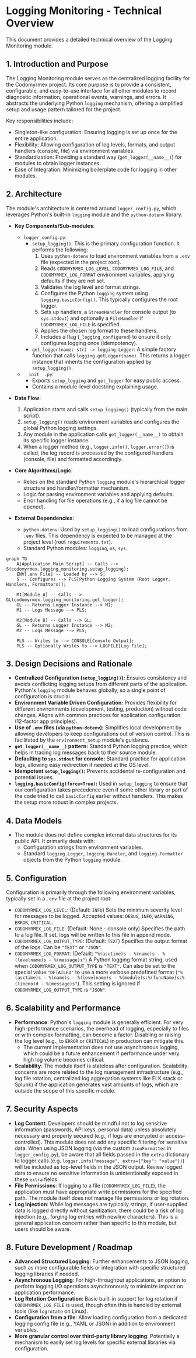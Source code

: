 # Logging Monitoring - Technical Overview

This document provides a detailed technical overview of the Logging Monitoring module.

## 1. Introduction and Purpose

The Logging Monitoring module serves as the centralized logging facility for the Codomyrmex project. Its core purpose is to provide a consistent, configurable, and easy-to-use interface for all other modules to record diagnostic information, operational events, warnings, and errors. It abstracts the underlying Python `logging` mechanism, offering a simplified setup and usage pattern tailored for the project.

Key responsibilities include:
- Singleton-like configuration: Ensuring logging is set up once for the entire application.
- Flexibility: Allowing configuration of log levels, formats, and output handlers (console, file) via environment variables.
- Standardization: Providing a standard way (`get_logger(__name__)`) for modules to obtain logger instances.
- Ease of Integration: Minimizing boilerplate code for logging in other modules.

## 2. Architecture

The module's architecture is centered around `logger_config.py`, which leverages Python's built-in `logging` module and the `python-dotenv` library.

- **Key Components/Sub-modules**:
  - `logger_config.py`:
    - `setup_logging()`: This is the primary configuration function. It performs the following:
        1. Uses `python-dotenv` to load environment variables from a `.env` file (expected in the project root).
        2. Reads `CODOMYRMEX_LOG_LEVEL`, `CODOMYRMEX_LOG_FILE`, and `CODOMYRMEX_LOG_FORMAT` environment variables, applying defaults if they are not set.
        3. Validates the log level and format strings.
        4. Configures the Python `logging` system using `logging.basicConfig()`. This typically configures the root logger.
        5. Sets up handlers: a `StreamHandler` for console output (to `sys.stdout`) and optionally a `FileHandler` if `CODOMYRMEX_LOG_FILE` is specified.
        6. Applies the chosen log format to these handlers.
        7. Includes a flag (`_logging_configured`) to ensure it only configures logging once (idempotency).
    - `get_logger(name: str) -> logging.Logger`:
A simple factory function that calls `logging.getLogger(name)`. This returns a logger instance that inherits the configuration applied by `setup_logging()`.
  - `__init__.py`:
    - Exports `setup_logging` and `get_logger` for easy public access.
    - Contains a module-level docstring explaining usage.

- **Data Flow**:
  1. Application starts and calls `setup_logging()` (typically from the main script).
  2. `setup_logging()` reads environment variables and configures the global Python logging settings.
  3. Any module in the application calls `get_logger(__name__)` to obtain its specific logger instance.
  4. When a logger method (e.g., `logger.info()`, `logger.error()`) is called, the log record is processed by the configured handlers (console, file) and formatted accordingly.

- **Core Algorithms/Logic**:
  - Relies on the standard Python `logging` module's hierarchical logger structure and handler/formatter mechanism.
  - Logic for parsing environment variables and applying defaults.
  - Error handling for file operations (e.g., if a log file cannot be opened).

- **External Dependencies**:
  - `python-dotenv`: Used by `setup_logging()` to load configurations from `.env` files. This dependency is expected to be managed at the project level (root `requirements.txt`).
  - Standard Python modules: `logging`, `os`, `sys`.

```mermaid
graph TD
    A[Application Main Script] -- Calls --> S(codomyrmex.logging_monitoring.setup_logging);
    ENV[.env File] -- Loaded by --> S;
    S -- Configures --> PLS[Python Logging System (Root Logger, Handlers, Formatters)];
    
    M1[Module A] -- Calls --> GL(codomyrmex.logging_monitoring.get_logger);
    GL -- Returns Logger Instance --> M1;
    M1 -- Logs Message --> PLS;

    M2[Module B] -- Calls --> GL;
    GL -- Returns Logger Instance --> M2;
    M2 -- Logs Message --> PLS;

    PLS -- Writes to --> CONSOLE[Console Output];
    PLS -- Optionally Writes to --> LOGFILE[Log File];
```

## 3. Design Decisions and Rationale

- **Centralized Configuration (`setup_logging()`):** Ensures consistency and avoids conflicting logging setups from different parts of the application. Python's `logging` module behaves globally, so a single point of configuration is crucial.
- **Environment Variable Driven Configuration:** Provides flexibility for different environments (development, testing, production) without code changes. Aligns with common practices for application configuration (12-factor app principles).
- **Use of `.env` files (via `python-dotenv`):** Simplifies local development by allowing developers to keep configurations out of version control. This is facilitated by the `environment_setup` module's guidance.
- **`get_logger(__name__)` pattern:** Standard Python logging practice, which helps in tracing log messages back to their source module.
- **Defaulting to `sys.stdout` for console:** Standard practice for application logs, allowing easy redirection if needed at the OS level.
- **Idempotent `setup_logging()`:** Prevents accidental re-configuration and potential issues.
- **`logging.basicConfig(force=True)`:** Used in `setup_logging` to ensure that our configuration takes precedence even if some other library or part of the code tried to call `basicConfig` earlier without handlers. This makes the setup more robust in complex projects.

## 4. Data Models

- The module does not define complex internal data structures for its public API. It primarily deals with:
  - Configuration strings from environment variables.
  - Standard `logging.Logger`, `logging.Handler`, and `logging.Formatter` objects from the Python `logging` module.

## 5. Configuration

Configuration is primarily through the following environment variables, typically set in a `.env` file at the project root:

- `CODOMYRMEX_LOG_LEVEL`: (Default: `INFO`) Sets the minimum severity level for messages to be logged. Accepted values: `DEBUG`, `INFO`, `WARNING`, `ERROR`, `CRITICAL`.
- `CODOMYRMEX_LOG_FILE`: (Default: None - console only) Specifies the path to a log file. If set, logs will be written to this file in append mode.
- `CODOMYRMEX_LOG_OUTPUT_TYPE`: (Default: `TEXT`) Specifies the output format of the logs. Can be `"TEXT"` or `"JSON"`.
- `CODOMYRMEX_LOG_FORMAT`: (Default: `"%(asctime)s - %(name)s - %(levelname)s - %(message)s"`)
  A Python logging format string, used when `CODOMYRMEX_LOG_OUTPUT_TYPE` is `"TEXT"`. Can also be set to the special value `"DETAILED"` to use a more verbose predefined format (`"%(asctime)s - %(name)s - %(levelname)s - %(module)s:%(funcName)s:%(lineno)d - %(message)s"`). This setting is ignored if `CODOMYRMEX_LOG_OUTPUT_TYPE` is `"JSON"`.

## 6. Scalability and Performance

- **Performance**: Python's `logging` module is generally efficient. For very high-performance scenarios, the overhead of logging, especially to files or with complex formatting, can become a factor. Disabling or raising the log level (e.g., to `ERROR` or `CRITICAL`) in production can mitigate this.
    - The current implementation does not use asynchronous logging, which could be a future enhancement if performance under very high log volume becomes critical.
- **Scalability**: The module itself is stateless after configuration. Scalability concerns are more related to the log management infrastructure (e.g., log file rotation, centralized log aggregation systems like ELK stack or Splunk) if the application generates vast amounts of logs, which are outside the scope of this specific module.

## 7. Security Aspects

- **Log Content**: Developers should be mindful not to log sensitive information (passwords, API keys, personal data) unless absolutely necessary and properly secured (e.g., if logs are encrypted or access-controlled). This module does not add any specific filtering for sensitive data.
  When using JSON logging (via the custom `JsonFormatter` in `logger_config.py`), be aware that all fields passed in the `extra` dictionary to logger calls (e.g. `logger.info("message", extra={"key": "value"})`) will be included as top-level fields in the JSON output. Review logged data to ensure no sensitive information is unintentionally exposed in these `extra` fields.
- **File Permissions**: If logging to a file (`CODOMYRMEX_LOG_FILE`), the application must have appropriate write permissions for the specified path. The module itself does not manage file permissions or log rotation.
- **Log Injection**: While log messages are typically strings, if user-supplied data is logged directly without sanitization, there could be a risk of log injection (e.g., forging log entries with newline characters). This is a general application concern rather than specific to this module, but users should be aware.

## 8. Future Development / Roadmap

- **Advanced Structured Logging**: Further enhancements to JSON logging, such as more configurable fields or integration with specific structured logging libraries if needed.
- **Asynchronous Logging**: For high-throughput applications, an option to perform logging I/O operations asynchronously to minimize impact on application performance.
- **Log Rotation Configuration**: Basic built-in support for log rotation if `CODOMYRMEX_LOG_FILE` is used, though often this is handled by external tools (like `logrotate` on Linux).
- **Configuration from a file**: Allow loading configuration from a dedicated logging config file (e.g., YAML or JSON) in addition to environment variables.
- **More granular control over third-party library logging**: Potentially a mechanism to easily set log levels for specific external libraries via configuration. 